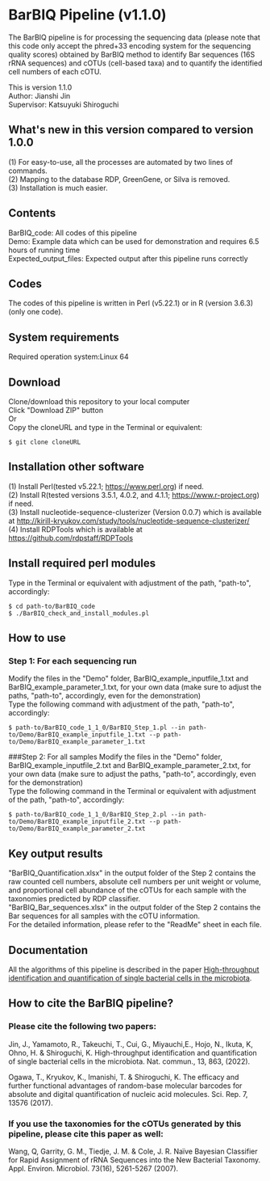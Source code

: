 # BarBIQ Pipeline (v1.1.0)

The BarBIQ pipeline is for processing the sequencing data (please note that this code only accept the phred+33 encoding system for the sequencing quality scores) obtained by BarBIQ method to identify Bar sequences (16S rRNA sequences) and cOTUs (cell-based taxa) and to quantify the identified cell numbers of each cOTU. 

This is version 1.1.0\
Author: Jianshi Jin\
Supervisor: Katsuyuki Shiroguchi<br/>


## What's new in this version compared to version 1.0.0

(1) For easy-to-use, all the processes are automated by two lines of commands.<br/> 
(2) Mapping to the database RDP, GreenGene, or Silva is removed.<br/>
(3) Installation is much easier.<br/>

## Contents
BarBIQ_code: All codes of this pipeline<br/>
Demo: Example data which can be used for demonstration and requires 6.5 hours of running time<br/>
Expected_output_files: Expected output after this pipeline runs correctly<br/>

## Codes
The codes of this pipeline is written in Perl (v5.22.1) or in R (version 3.6.3)(only one code). <br/>

## System requirements
Required operation system:Linux 64<br/>

## Download

Clone/download this repository to your local computer<br/>
Click "Download ZIP" button<br/>
Or<br/>
Copy the cloneURL and type in the Terminal or equivalent:<br/> 
```
$ git clone cloneURL
```

## Installation other software
(1) Install Perl(tested v5.22.1; https://www.perl.org) if need.<br/>
(2) Install R(tested versions 3.5.1, 4.0.2, and 4.1.1; https://www.r-project.org) if need.<br/>
(3) Install nucleotide-sequence-clusterizer (Version 0.0.7) which is available at http://kirill-kryukov.com/study/tools/nucleotide-sequence-clusterizer/ <br/>
(4) Install RDPTools which is available at https://github.com/rdpstaff/RDPTools <br/>

## Install required perl modules
Type in the Terminal or equivalent with adjustment of the path, "path-to", accordingly:
```
$ cd path-to/BarBIQ_code
$ ./BarBIQ_check_and_install_modules.pl
```

## How to use
### Step 1: For each sequencing run
Modify the files in the "Demo" folder, BarBIQ_example_inputfile_1.txt and BarBIQ_example_parameter_1.txt, for your own data (make sure to adjust the paths, "path-to", accordingly, even for the demonstration)<br/>
Type the following command with adjustment of the path, "path-to", accordingly:<br/>
  ```
$ path-to/BarBIQ_code_1_1_0/BarBIQ_Step_1.pl --in path-to/Demo/BarBIQ_example_inputfile_1.txt --p path-to/Demo/BarBIQ_example_parameter_1.txt
  ```

###Step 2: For all samples
Modify the files in the "Demo" folder, BarBIQ_example_inputfile_2.txt and BarBIQ_example_parameter_2.txt, for your own data (make sure to adjust the paths, "path-to", accordingly, even for the demonstration)<br/>
Type the following command in the Terminal or equivalent with adjustment of the path, "path-to", accordingly:<br/>
  ```
$ path-to/BarBIQ_code_1_1_0/BarBIQ_Step_2.pl --in path-to/Demo/BarBIQ_example_inputfile_2.txt --p path-to/Demo/BarBIQ_example_parameter_2.txt
  ```


## Key output results
"BarBIQ_Quantification.xlsx" in the output folder of the Step 2 contains the raw counted cell numbers, absolute cell numbers per unit weight or volume, and proportional cell abundance of the cOTUs for each sample with the taxonomies predicted by RDP classifier. <br/>
"BarBIQ_Bar_sequences.xlsx" in the output folder of the Step 2 contains the Bar sequences for all samples with the cOTU information. <br/>
For the detailed information, please refer to the "ReadMe" sheet in each file. <br/>


## Documentation
All the algorithms of this pipeline is described in the paper [High-throughput identification and quantification of single bacterial cells in the microbiota](https://www.nature.com/articles/s41467-022-28426-1).<br/>

## How to cite the BarBIQ pipeline?
### Please cite the following two papers:
Jin, J., Yamamoto, R., Takeuchi, T., Cui, G., Miyauchi,E., Hojo, N., Ikuta, K, Ohno, H. & Shiroguchi, K. High-throughput identification and quantification of single bacterial cells in the microbiota. Nat. commun., 13, 863, (2022). <br/>

Ogawa, T., Kryukov, K., Imanishi, T. & Shiroguchi, K. The efficacy and further functional advantages of random-base molecular barcodes for absolute and digital quantification of nucleic acid molecules. Sci. Rep. 7, 13576 (2017).<br/>

### If you use the taxonomies for the cOTUs generated by this pipeline, please cite this paper as well:
Wang, Q, Garrity, G. M., Tiedje, J. M. & Cole, J. R. Naïve Bayesian Classifier for Rapid Assignment of rRNA Sequences into the New Bacterial Taxonomy. Appl. Environ. Microbiol. 73(16), 5261-5267 (2007).<br/>
